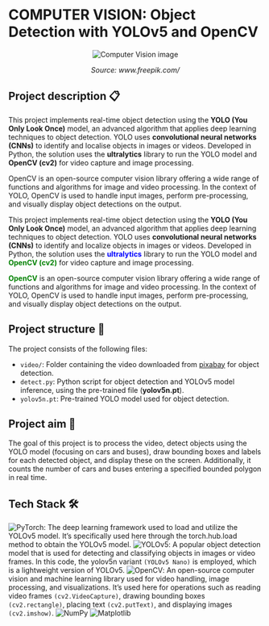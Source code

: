 # COMPUTER VISION: Object Detection with YOLOv5 and OpenCV

<p align="center">
  <img src="img/image.jpg" alt="Computer Vision image">
</p>
<p align="center"><em>Source: www.freepik.com/</em></p>

## Project description 📋

This project implements real-time object detection using the **YOLO (You Only Look Once)** model, an advanced algorithm that applies deep learning techniques to object detection. YOLO uses **convolutional neural networks (CNNs)** to identify and localise objects in images or videos. Developed in Python, the solution uses the **ultralytics** library to run the YOLO model and **OpenCV (cv2)** for video capture and image processing.

OpenCV is an open-source computer vision library offering a wide range of functions and algorithms for image and video processing. In the context of YOLO, OpenCV is used to handle input images, perform pre-processing, and visually display object detections on the output.

<p>This project implements real-time object detection using the <strong>YOLO (You Only Look Once)</strong> model, an advanced algorithm that applies deep learning techniques to object detection. YOLO uses <strong>convolutional neural networks (CNNs)</strong> to identify and localize objects in images or videos. Developed in Python, the solution uses the <strong style="color:blue;">ultralytics</strong> library to run the YOLO model and <strong style="color:green;">OpenCV (cv2)</strong> for video capture and image processing.</p>

<p><strong style="color:green;">OpenCV</strong> is an open-source computer vision library offering a wide range of functions and algorithms for image and video processing. In the context of YOLO, OpenCV is used to handle input images, perform pre-processing, and visually display object detections on the output.</p>

## Project structure 📂

The project consists of the following files:

- ``video/``: Folder containing the video downloaded from [pixabay](https://pixabay.com/) for object detection.
- ``detect.py``: Python script for object detection and YOLOv5 model inference, using the pre-trained file (**yolov5n.pt**).
- ``yolov5n.pt``: Pre-trained YOLO model used for object detection.

## Project aim 🎯

The goal of this project is to process the video, detect objects using the YOLO model (focusing on cars and buses), draw bounding boxes and labels for each detected object, and display these on the screen. Additionally, it counts the number of cars and buses entering a specified bounded polygon in real time.

## Tech Stack 🛠️

![PyTorch](https://img.shields.io/badge/PyTorch-EE4C2C?style=for-the-badge&logo=pytorch&logoColor=white): The deep learning framework used to load and utilize the YOLOv5 model. It’s specifically used here through the torch.hub.load method to obtain the YOLOv5 model.
![YOLOv5](https://img.shields.io/badge/YOLOv5-FF6F00?style=for-the-badge&logo=github&logoColor=white): A popular object detection model that is used for detecting and classifying objects in images or video frames. In this code, the yolov5n variant ``(YOLOv5 Nano)`` is employed, which is a lightweight version of YOLOv5.
![OpenCV](https://img.shields.io/badge/OpenCV-5C3EE8?style=for-the-badge&logo=opencv&logoColor=white): An open-source computer vision and machine learning library used for video handling, image processing, and visualizations. It’s used here for operations such as reading video frames ``(cv2.VideoCapture)``, drawing bounding boxes ``(cv2.rectangle)``, placing text ``(cv2.putText)``, and displaying images ``(cv2.imshow)``.
![NumPy](https://img.shields.io/badge/NumPy-013243?style=for-the-badge&logo=numpy&logoColor=white)
![Matplotlib](https://img.shields.io/badge/Matplotlib-003B57?style=for-the-badge&logo=matplotlib&logoColor=white)